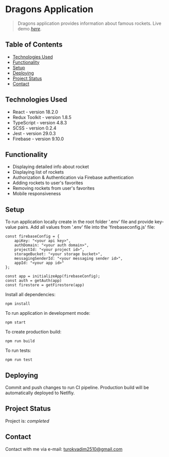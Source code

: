 # Dragons Application

> Dragons application provides information about famous rockets.
> Live demo
> [_here_](https://candid-granita-4d7759.netlify.app/). <!-- If you have the project hosted somewhere, include the link here. -->

## Table of Contents
* [Technologies Used](#technologies-used)
* [Functionality](#functionality)
* [Setup](#setup)
* [Deploying](#deploying)
* [Project Status](#project-status)
* [Contact](#contact)
<!-- * [License](#license) -->


## Technologies Used
- React - version 18.2.0
- Redux Toolkit - version 1.8.5
- TypeScript - version 4.8.3
- SCSS - version 0.2.4
- Jest - version 29.0.3
- Firebase - version 9.10.0


## Functionality
- Displaying detailed info about rocket
- Displaying list of rockets
- Authorization & Authentication via Firebase authentication
- Adding rockets to user's favorites
- Removing rockets from user's favorites
- Mobile responsiveness


## Setup
To run application locally create in the root folder '.env' file and provide key-value pairs. Add all values from '.env' file into the 'firebaseconfig.js' file:

```
const firebaseConfig = {
    apiKey: "<your api key>",
    authDomain: "<your auth domain>",
    projectId: "<your project id>",
    storageBucket: "<your storage bucket>",
    messagingSenderId: "<your messaging sender id>",
    appId: "<your app id>"
};

const app = initializeApp(firebaseConfig);
const auth = getAuth(app)
const firestore = getFirestore(app)
```

Install all dependencies:

```
npm install
```


To run application in development mode:

```
npm start
```

To create production build:

```
npm run build
```

To run tests:

```
npm run test
```

## Deploying
Commit and push changes to run CI pipeline. Production build will be automatically deployed to Netlfiy. 


## Project Status
Project is: _completed_


## Contact
Contact with me via e-mail: turokvadim2510@gmail.com


<!-- Optional -->
<!-- ## License -->
<!-- This project is open source and available under the [... License](). -->
